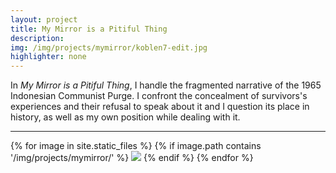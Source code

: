 ```yaml
---
layout: project
title: My Mirror is a Pitiful Thing
description: 
img: /img/projects/mymirror/koblen7-edit.jpg
highlighter: none
---
```


<p>In <em>My Mirror is a Pitiful Thing</em>, I handle the fragmented narrative of the 1965 Indonesian Communist Purge. I confront the concealment of survivors's experiences and their refusal to speak about it and I question its place in history, as well as my own position while dealing with it.</p>

<hr>

<div>
{% for image in site.static_files %}
  {% if image.path contains '/img/projects/mymirror/' %}
    <img class="projectimage" src="{{ site.baseurl }}{{ image.path }}">
  {% endif %}
{% endfor %}
</div>